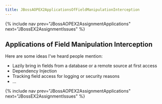 ```yaml
---
title: JBossAOPEX2ApplicationsOfFieldManipulationInterception
---
```

{% include nav prev="JBossAOPEX2AssignmentApplications" next="JBossEX2AssignmentIssues" %}

## Applications of Field Manipulation Interception

Here are some ideas I've heard people mention:
* Lazily bring in fields from a database or a remote source at first access
* Dependency Injection
* Tracking field access for logging or security reasons
* ...

{% include nav prev="JBossAOPEX2AssignmentApplications" next="JBossEX2AssignmentIssues" %}

